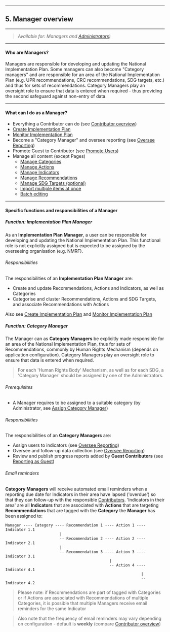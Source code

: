 
---
## 5. Manager overview
---

> _Available for: Managers and [Administrators](/admins/admin.md))_

---

#### Who are Managers?

Managers are responsible for developing and updating the National Implementation Plan. Some managers can also become "Category managers" and are responsible for an area of the National Implementation Plan (e.g. UPR recommendations, CRC recommendations, SDG targets, etc.) and thus for sets of recommendations. Category Managers play an oversight role to ensure that data is entered when required - thus providing the second safeguard against non-entry of data.

---

#### What can I do as a Manager?

* Everything a Contributor can do (see [Contributor overview](/contributors/contributor.md))
* [Create Implementation Plan](managers/create-implementation-plan.md)
* [Monitor Implementation Plan](managers/monitor-implementation-plan.md)
* Become a "Category Manager" and oversee reporting (see [Oversee Reporting](/managers/oversee-reporting.md))
* Promote Guest to Contributor (see [Promote Users](/managers/users-admin.md))
* Manage all content (except Pages)
  * [Manage Categories](/managers/categories.md)
  * [Manage Actions](/managers/actions.md)
  * [Manage Indicators](/managers/indicators.md)
  * [Manage Recommendations](/managers/recommendations.md)
  * [Manage SDG Targets (optional)](/managers/sdg-targets.md)
  * [Import multiple items at once](/managers/import.md)
  * [Batch editing](/managers/batch-edit.md)  

---

#### Specific functions and responsibilities of a Manager

##### Function: Implementation Plan Manager

As an **Implementation Plan Manager**, a user can be responsible for developing and updating the National Implementation Plan. This functional role is not explicitly assigned but is expected to be assigned by the overseeing organisation (e.g. NMRF).

###### Responsibilities

The responsibilities of an **Implementation Plan Manager** are:
* Create and update Recommendations, Actions and Indicators, as well as Categories
* Categorise and cluster Recommendations, Actions and SDG Targets, and associate Recommendations with Actions

Also see [Create Implementation Plan](managers/create-implementation-plan.md) and [Monitor Implementation Plan](managers/monitor-implementation-plan.md)

##### Function: Category Manager

The Manager can as **Category Managers** be explicitly made responsible for an area of the National Implementation Plan, thus for sets of Recommendations, commonly by Human Rights Mechanism (depends on application configuration). Category Managers play an oversight role to ensure that data is entered when required.

> For each 'Human Rights Body' Mechanism, as well as for each SDG, a 'Category Manager' should be assigned by one of the Administrators.

###### Prerequisites

* A Manager requires to be assigned to a suitable category (by Administrator, see [Assign Category Manager](/admins/assign-category.md))

###### Responsibilities

The responsibilities of an **Category Managers** are:
* Assign users to indicators (see [Oversee Reporting](/managers/oversee-reporting.md))
* Oversee and follow-up data collection (see [Oversee Reporting](/managers/oversee-reporting.md))
* Review and publish progress reports added by **Guest Contributors** (see [Reporting as Guest](/guests/reporting.md))

###### Email reminders

**Category Managers** will receive automated email reminders when a reporting due date for Indicators in their area have lapsed ('overdue') so that they can follow-up with the responsible [Contributors](/contributors/contributor.md). 'Indicators in their area' are all **Indicators** that are associated with **Actions** that are targeting **Recommendations** that are tagged with the **Category** the **Manager** has been assigned to:

```
Manager ---- Category ---- Recommendation 1 ---- Action 1 ---- Indicator 1.1
                        |
                        -- Recommendation 2 ---- Action 2 ---- Indicator 2.1
                        |
                        -- Recommendation 3 ---- Action 3 ---- Indicator 3.1
                                              |
                                              -- Action 4 ---- Indicator 4.1
                                                            |
                                                            -- Indicator 4.2
```

> Please note: if Recommendations are part of tagged with Categories or if Actions are associated with Recommendations of multiple Categories, it is possible that multiple Managers receive email reminders for the same Indicator

> Also note that the frequency of email reminders may vary depending on configuration - default is **weekly** (compare [Contributor overview](/contributors/contributor.md))
